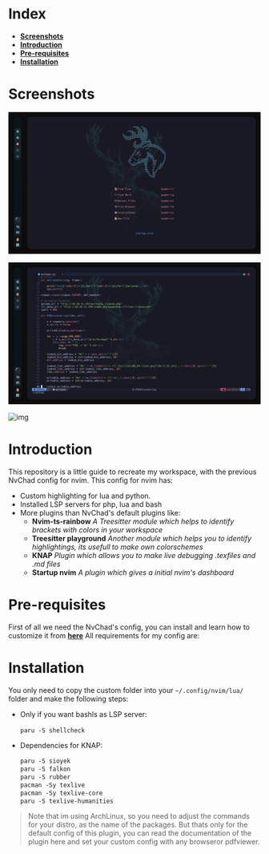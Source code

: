# Index

- [**Screenshots**](#Screenshots)
- [**Introduction**](#Introduction)
- [**Pre-requisites**](#Pre-requisites)
- [**Installation**](#Installation)

# Screenshots

<p align="left">
	<a href="./images/dashboard.png" target="_blank">
		<img alt="hackthebox" src="./images/dashboard.png">
	</a>
</p>

<p align="right">
	<a href="./images/python_example.png" target="_blank">
		<img alt="hackthebox" src="./images/python_example.png">
	</a>
</p>

![img]()

# Introduction

This repository is a little guide to recreate my workspace, with the previous NvChad config for nvim.
This config for nvim has:

- Custom highlighting for lua and python. 
- Installed LSP servers for php, lua and bash
- More plugins than NvChad's default plugins like:    
  - **Nvim-ts-rainbow** *A Treesitter module which helps to identify brackets with colors in your workspace*
  - **Treesitter playground** *Another module which helps you to identify highlightings, its usefull to make own colorschemes*
  - **KNAP** *Plugin which allows you to make live debugging .texfiles and .md files*
  - **Startup nvim** *A plugin which gives a initial nvim's dashboard*

# Pre-requisites

First of all we need the NvChad's config, you can install and learn how to customize it from [**here**](https://nvchad.github.io/)
All requirements for my config are:

# Installation

You only need to copy the custom folder into your `~/.config/nvim/lua/` folder and make the following steps:

- Only if you want bashls as LSP server:

  `paru -S shellcheck`

- Dependencies for KNAP:


  ```
  paru -S sioyek
  paru -S falkon
  paru -S rubber
  pacman -Sy texlive
  pacman -Sy texlive-core
  paru -S texlive-humanities
  ```

> Note that im using ArchLinux, so you need to adjust the commands for your distro, as the name of the packages. 
But thats only for the default config of this plugin, you can read the documentation of the plugin here and set your custom config with any browseror pdfviewer.


